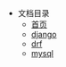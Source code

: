 

* 文档目录
  * [首页](/)
  * [django ](django/django命令.md)
  * [drf](drf/requests.md)
  * [mysql](mysql/重新认识MySQL.md)

